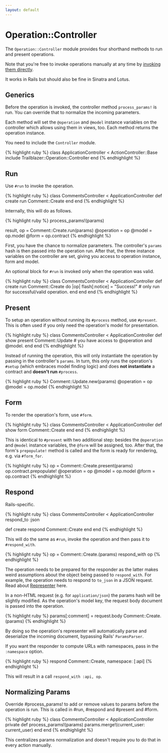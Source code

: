 ```yaml
---
layout: default
---
```


# Operation::Controller

The `Operation::Controller` module provides four shorthand methods to run and present operations.

Note that you're free to invoke operations manually at any time by [invoking them directly](api.html).


It works in Rails but should also be fine in Sinatra and Lotus.

## Generics

Before the operation is invoked, the controller method `process_params!` is run. You can override that to normalize the incoming parameters.

Each method will set the `@operation` and `@model` instance variables on the controller which allows using them in views, too. Each method returns the operation instance.

You need to include the `Controller` module.

{% highlight ruby %}
class ApplicationController < ActionController::Base
  include Trailblazer::Operation::Controller
end
{% endhighlight %}


## Run

Use `#run` to invoke the operation.

{% highlight ruby %}
class CommentsController < ApplicationController
  def create
    run Comment::Create
  end
end
{% endhighlight %}

Internally, this will do as follows.

{% highlight ruby %}
process_params!(params)

result, op = Comment::Create.run(params)
@operation = op
@model     = op.model
@form      = op.contract
{% endhighlight %}

First, you have the chance to normalize parameters. The controller's `params` hash is then passed into the operation run. After that, the three instance variables on the controller are set, giving you access to operation instance, form and model.

An optional block for `#run` is invoked only when the operation was valid.

{% highlight ruby %}
class CommentsController < ApplicationController
  def create
    run Comment::Create do |op|
      flash[:notice] = "Success!" # only run for successful/valid operation.
    end
  end
end
{% endhighlight %}

## Present

To setup an operation without running its `#process` method, use `#present`. This is often used if you only need the operation's model for presentation.

{% highlight ruby %}
class CommentsController < ApplicationController
  def show
    present Comment::Update
    # you have access to @operation and @model.
  end
end
{% endhighlight %}

Instead of running the operation, this will only instantiate the operation by passing in the controller's `params`. In turn, this only runs the operation's `#setup` (which embraces model finding logic) and does **not instantiate** a contract and **doesn't run** `#process`.

{% highlight ruby %}
Comment::Update.new(params)
@operation = op
@model     = op.model
{% endhighlight %}

## Form

To render the operation's form, use `#form`.

{% highlight ruby %}
class CommentsController < ApplicationController
  def show
    form Comment::Create
  end
end
{% endhighlight %}

This is identical to `#present` with two additional step: besides the `@operation` and `@model` instance variables, the `@form` will be assigned, too. After that, the form's `prepopulate!` method is called and the form is ready for rendering, e.g. via `#form_for`.

{% highlight ruby %}
op = Comment::Create.present(params)
op.contract.prepopulate!
@operation = op
@model     = op.model
@form      = op.contract
{% endhighlight %}

## Respond

Rails-specific.

{% highlight ruby %}
class CommentsController < ApplicationController
  respond_to :json

  def create
    respond Comment::Create
  end
end
{% endhighlight %}

This will do the same as `#run`, invoke the operation and then pass it to `#respond_with`.

{% highlight ruby %}
op = Comment::Create.(params)
respond_with op
{% endhighlight %}

The operation needs to be prepared for the responder as the latter makes weird assumptions about the object being passed to `respond_with`. For example, the operation needs to respond to `to_json` in a JSON request. Read about [Representer](representer.html) here.

In a non-HTML request (e.g. for `application/json`) the params hash will be slightly modified. As the operation's model key, the request body document is passed into the operation.

{% highlight ruby %}
params[:comment] = request.body
Comment::Create.(params)
{% endhighlight %}

By doing so the operation's representer will automatically parse and deserialize the incoming document, bypassing Rails' `ParamsParser`.

If you want the responder to compute URLs with namespaces, pass in the `:namespace` option.

{% highlight ruby %}
respond Comment::Create, namespace: [:api]
{% endhighlight %}

This will result in a call `respond_with :api, op`.

## Normalizing Params

Override #process_params! to add or remove values to params before the operation is run. This is called in #run, #respond and #present and #form.

{% highlight ruby %}
class CommentsController < ApplicationController
private
  def process_params!(params)
    params.merge!(current_user: current_user)
  end
end
{% endhighlight %}

This centralizes params normalization and doesn't require you to do that in every action manually.